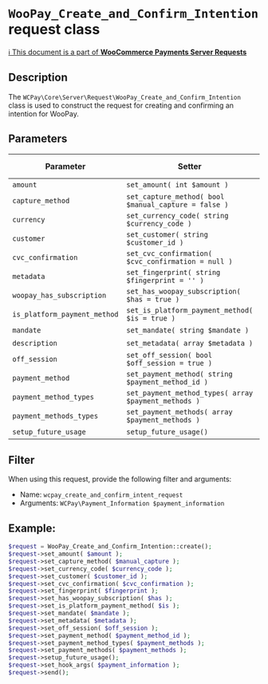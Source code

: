 # `WooPay_Create_and_Confirm_Intention` request class

[ℹ️ This document is a part of __WooCommerce Payments Server Requests__](../requests.md)

## Description

The `WCPay\Core\Server\Request\WooPay_Create_and_Confirm_Intention` class is used to construct the request for creating and confirming an intention for WooPay.

## Parameters


| Parameter                    | Setter                                               | Immutable | Required | Default value |
|------------------------------|------------------------------------------------------|:---------:|:--------:|:-------------:|
| `amount`                     | `set_amount( int $amount )`                          |    Yes    |   Yes    |       -       |
| `capture_method`             | `set_capture_method( bool $manual_capture = false )` |     -     |    -     | `'automatic'` |
| `currency`                   | `set_currency_code( string $currency_code )`         |    Yes    |   Yes    |       -       |
| `customer`                   | `set_customer( string $customer_id )`                |     -     |   Yes    |       -       |
| `cvc_confirmation`           | `set_cvc_confirmation( $cvc_confirmation = null )`   |     -     |    -     |       -       |
| `metadata`                   | `set_fingerprint( string $fingerprint = '' )`        |     -     |   Yes    |       -       |
| `woopay_has_subscription`    | `set_has_woopay_subscription( $has = true )`         |     -     |    -     |       -       |
| `is_platform_payment_method` | `set_is_platform_payment_method( $is = true )`       |     -     |    -     |       -       |
| `mandate`                    | `set_mandate( string $mandate )`                     |     -     |    -     |       -       |
| `description`                | `set_metadata( array $metadata )`                    |     -     |    -     |       -       |
| `off_session`                | `set_off_session( bool $off_session = true )`        |     -     |    -     |       -       |
| `payment_method`             | `set_payment_method( string $payment_method_id )`    |    Yes    |   Yes    |       -       |
| `payment_method_types`       | `set_payment_method_types( array $payment_methods )` |     -     |    -     |       -       |
| `payment_methods_types`      | `set_payment_methods( array $payment_methods )`      |     -     |    -     |       -       |
| `setup_future_usage`         | `setup_future_usage()`                               |     -     |    -     |       -       |


## Filter

When using this request, provide the following filter and arguments:

- Name: `wcpay_create_and_confirm_intent_request`
- Arguments: `WCPay\Payment_Information $payment_information`

## Example:

```php
$request = WooPay_Create_and_Confirm_Intention::create();
$request->set_amount( $amount );
$request->set_capture_method( $manual_capture );
$request->set_currency_code( $currency_code );
$request->set_customer( $customer_id );
$request->set_cvc_confirmation( $cvc_confirmation );
$request->set_fingerprint( $fingerprint );
$request->set_has_woopay_subscription( $has );
$request->set_is_platform_payment_method( $is );
$request->set_mandate( $mandate );
$request->set_metadata( $metadata );
$request->set_off_session( $off_session );
$request->set_payment_method( $payment_method_id );
$request->set_payment_method_types( $payment_methods );
$request->set_payment_methods( $payment_methods );
$request->setup_future_usage();
$request->set_hook_args( $payment_information );
$request->send();
```
